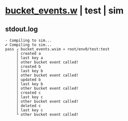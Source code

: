 # [bucket_events.w](../../../../examples/tests/valid/bucket_events.w) | test | sim

## stdout.log
```log
- Compiling to sim...
✔ Compiling to sim...
pass ┌ bucket_events.wsim » root/env0/test:test
     │ created a
     │ last key a
     │ other bucket event called!
     │ created b
     │ last key b
     │ other bucket event called!
     │ updated b
     │ last key b
     │ other bucket event called!
     │ created c
     │ last key c
     │ other bucket event called!
     │ deleted c
     │ last key c
     └ other bucket event called!
```

